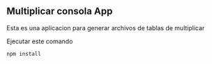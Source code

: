 ## Multiplicar consola App

Esta es una aplicacion para generar archivos de tablas de multiplicar

Ejecutar este comando 

```
npm install 

```

